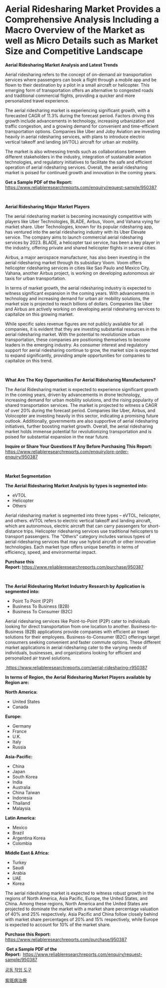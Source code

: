 <p><h1>Aerial Ridesharing Market Provides a Comprehensive Analysis Including a Macro Overview of the Market as well as Micro Details such as Market Size and Competitive Landscape</h1></p><p><strong>Aerial Ridesharing Market Analysis and Latest Trends</strong></p>
<p><p>Aerial ridesharing refers to the concept of on-demand air transportation services where passengers can book a flight through a mobile app and be flown to their destination by a pilot in a small aircraft or helicopter. This emerging form of transportation offers an alternative to congested roads and traditional commercial flights, providing a quicker and more personalized travel experience.</p><p>The aerial ridesharing market is experiencing significant growth, with a forecasted CAGR of 11.3% during the forecast period. Factors driving this growth include advancements in technology, increasing urbanization and traffic congestion, and a growing demand for convenient and time-efficient transportation options. Companies like Uber and Joby Aviation are investing heavily in aerial ridesharing services, with plans to introduce electric vertical takeoff and landing (eVTOL) aircraft for urban air mobility.</p><p>The market is also witnessing trends such as collaborations between different stakeholders in the industry, integration of sustainable aviation technologies, and regulatory initiatives to facilitate the safe and efficient operation of aerial ridesharing services. Overall, the aerial ridesharing market is poised for continued growth and innovation in the coming years.</p></p>
<p><strong>Get a Sample PDF of the Report:&nbsp;</strong> <a href="https://www.reliableresearchreports.com/enquiry/request-sample/950387">https://www.reliableresearchreports.com/enquiry/request-sample/950387</a></p>
<p>&nbsp;</p>
<p><strong>Aerial Ridesharing Major Market Players</strong></p>
<p><p>The aerial ridesharing market is becoming increasingly competitive with players like Uber Technologies, BLADE, Airbus, Voom, and Vahana vying for market share. Uber Technologies, known for its popular ridesharing app, has ventured into the aerial ridesharing industry with its Uber Elevate service. The company aims to launch commercial aerial ridesharing services by 2023. BLADE, a helicopter taxi service, has been a key player in the industry, offering private and shared helicopter flights in several cities.</p><p>Airbus, a major aerospace manufacturer, has also been investing in the aerial ridesharing market through its subsidiary Voom. Voom offers helicopter ridesharing services in cities like Sao Paulo and Mexico City. Vahana, another Airbus project, is working on developing autonomous air taxis for urban transportation.</p><p>In terms of market growth, the aerial ridesharing industry is expected to witness significant expansion in the coming years. With advancements in technology and increasing demand for urban air mobility solutions, the market size is projected to reach billions of dollars. Companies like Uber and Airbus are actively working on developing aerial ridesharing services to capitalize on this growing market.</p><p>While specific sales revenue figures are not publicly available for all companies, it is evident that they are investing substantial resources in the aerial ridesharing market. With the potential to revolutionize urban transportation, these companies are positioning themselves to become leaders in the emerging industry. As consumer interest and regulatory support for aerial ridesharing continue to grow, the market size is expected to expand significantly, providing ample opportunities for companies to capitalize on this trend.</p></p>
<p>&nbsp;</p>
<p><strong>What Are The Key Opportunities For Aerial Ridesharing Manufacturers?</strong></p>
<p><p>The Aerial Ridesharing market is expected to experience significant growth in the coming years, driven by advancements in drone technology, increasing demand for urban mobility solutions, and the rising popularity of shared transportation services. The market is projected to witness a CAGR of over 20% during the forecast period. Companies like Uber, Airbus, and Volocopter are investing heavily in this sector, indicating a promising future outlook. Additionally, governments are also supportive of aerial ridesharing initiatives, further boosting market growth. Overall, the aerial ridesharing market holds immense potential for revolutionizing transportation and is poised for substantial expansion in the near future.</p></p>
<p><strong>Inquire or Share Your Questions If Any Before Purchasing This Report:</strong> <a href="https://www.reliableresearchreports.com/enquiry/pre-order-enquiry/950387">https://www.reliableresearchreports.com/enquiry/pre-order-enquiry/950387</a></p>
<p>&nbsp;</p>
<p><strong>Market Segmentation</strong></p>
<p><strong>The Aerial Ridesharing Market Analysis by types is segmented into:</strong></p>
<p><ul><li>eVTOL</li><li>Helicopter</li><li>Others</li></ul></p>
<p><p>Aerial ridesharing market is segmented into three types – eVTOL, helicopter, and others. eVTOL refers to electric vertical takeoff and landing aircraft, which are autonomous, electric aircraft that can carry passengers for short-distance trips. Helicopter ridesharing services use traditional helicopters to transport passengers. The "Others" category includes various types of aerial ridesharing services that may use hybrid aircraft or other innovative technologies. Each market type offers unique benefits in terms of efficiency, speed, and environmental impact.</p></p>
<p><strong>Purchase this Report:&nbsp;</strong><a href="https://www.reliableresearchreports.com/purchase/950387">https://www.reliableresearchreports.com/purchase/950387</a></p>
<p>&nbsp;</p>
<p><strong>The Aerial Ridesharing Market Industry Research by Application is segmented into:</strong></p>
<p><ul><li>Point To Point (P2P)</li><li>Business To Business (B2B)</li><li>Business To Consumer (B2C)</li></ul></p>
<p><p>Aerial ridesharing services like Point-to-Point (P2P) cater to individuals looking for direct transportation from one location to another. Business-to-Business (B2B) applications provide companies with efficient air travel solutions for their employees. Business-to-Consumer (B2C) offerings target consumers seeking convenient and faster commute options. These different market applications in aerial ridesharing cater to the varying needs of individuals, businesses, and organizations looking for efficient and personalized air travel solutions.</p></p>
<p><a href="https://www.reliableresearchreports.com/aerial-ridesharing-r950387">&nbsp;https://www.reliableresearchreports.com/aerial-ridesharing-r950387</a></p>
<p><strong>In terms of Region, the Aerial Ridesharing Market Players available by Region are:</strong></p>
<p>
    <p> <strong> North America: </strong>
        <ul>
            <li>United States</li>
            <li>Canada</li>
        </ul>
        </p> 
    <p> <strong> Europe: </strong>
        <ul>
            <li>Germany</li>
            <li>France</li>
            <li>U.K.</li>
            <li>Italy</li>
            <li>Russia</li>
        </ul>
        </p> 
    <p> <strong> Asia-Pacific: </strong>
        <ul>
            <li>China</li>
            <li>Japan</li>
            <li>South Korea</li>
            <li>India</li>
            <li>Australia</li>
            <li>China Taiwan</li>
            <li>Indonesia</li>
            <li>Thailand</li>
            <li>Malaysia</li>
        </ul>
        </p> 
    <p> <strong> Latin America: </strong>
        <ul>
            <li>Mexico</li>
            <li>Brazil</li>
            <li>Argentina Korea</li>
            <li>Colombia</li>
        </ul>
        </p> 
    <p> <strong> Middle East & Africa: </strong>
        <ul>
            <li>Turkey</li>
            <li>Saudi</li>
            <li>Arabia</li>
            <li>UAE</li>
            <li>Korea</li>
        </ul>
    </p>
    </p>
<p><p>The aerial ridesharing market is expected to witness robust growth in the regions of North America, Asia Pacific, Europe, the United States, and China. Among these regions, North America and the United States are projected to dominate the market with a market share percentage valuation of 40% and 25% respectively. Asia Pacific and China follow closely behind with market share percentages of 20% and 15% respectively, while Europe is expected to account for 10% of the market share.</p></p>
<p><strong>Purchase this Report: </strong><a href="https://www.reliableresearchreports.com/purchase/950387">https://www.reliableresearchreports.com/purchase/950387</a></p>
<p>&nbsp;<strong>Get a Sample PDF of the Report:&nbsp;&nbsp;</strong><a href="https://www.reliableresearchreports.com/enquiry/request-sample/950387">https://www.reliableresearchreports.com/enquiry/request-sample/950387</a></p>
<p><strong></strong></p>
<p><p><a href="https://medium.com/@heatherelasquez5675/%ED%98%91%EC%97%85-%EB%8F%84%EA%B5%AC-%EC%8B%9C%EC%9E%A5-%EC%9C%A0%ED%98%95-%EC%9D%91%EC%9A%A9-%EB%B0%8F-%EC%A7%80%EB%A6%AC%EC%A0%81%EC%9C%BC%EB%A1%9C-%EC%A2%85%ED%95%A9-%ED%8F%89%EA%B0%80-656d47c46cdd">공동 작업 도구</a></p><p><a href="https://github.com/oqoeusbvpadwjs08/Market-Research-Report-List-2/blob/main/770859753000.md">紫斑病治療</a></p></p>